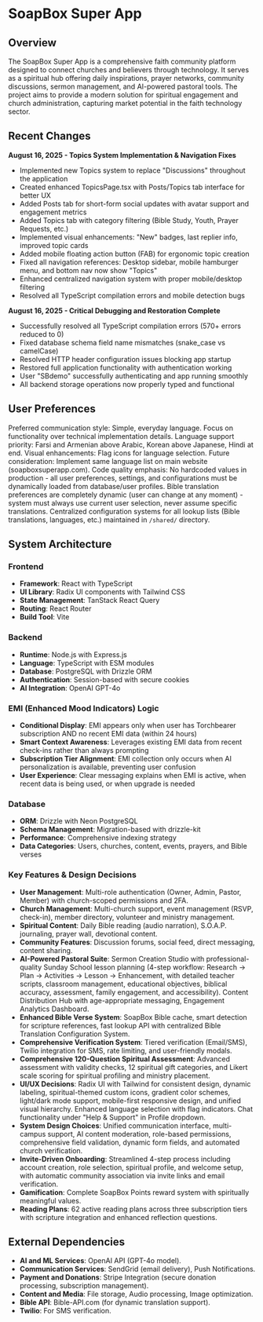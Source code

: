 # SoapBox Super App

## Overview
The SoapBox Super App is a comprehensive faith community platform designed to connect churches and believers through technology. It serves as a spiritual hub offering daily inspirations, prayer networks, community discussions, sermon management, and AI-powered pastoral tools. The project aims to provide a modern solution for spiritual engagement and church administration, capturing market potential in the faith technology sector.

## Recent Changes
**August 16, 2025 - Topics System Implementation & Navigation Fixes**
- Implemented new Topics system to replace "Discussions" throughout the application
- Created enhanced TopicsPage.tsx with Posts/Topics tab interface for better UX
- Added Posts tab for short-form social updates with avatar support and engagement metrics
- Added Topics tab with category filtering (Bible Study, Youth, Prayer Requests, etc.)
- Implemented visual enhancements: "New" badges, last replier info, improved topic cards
- Added mobile floating action button (FAB) for ergonomic topic creation
- Fixed all navigation references: Desktop sidebar, mobile hamburger menu, and bottom nav now show "Topics"
- Enhanced centralized navigation system with proper mobile/desktop filtering
- Resolved all TypeScript compilation errors and mobile detection bugs

**August 16, 2025 - Critical Debugging and Restoration Complete**
- Successfully resolved all TypeScript compilation errors (570+ errors reduced to 0)
- Fixed database schema field name mismatches (snake_case vs camelCase)
- Resolved HTTP header configuration issues blocking app startup
- Restored full application functionality with authentication working
- User "SBdemo" successfully authenticating and app running smoothly
- All backend storage operations now properly typed and functional

## User Preferences
Preferred communication style: Simple, everyday language.
Focus on functionality over technical implementation details.
Language support priority: Farsi and Armenian above Arabic, Korean above Japanese, Hindi at end.
Visual enhancements: Flag icons for language selection.
Future consideration: Implement same language list on main website (soapboxsuperapp.com).
Code quality emphasis: No hardcoded values in production - all user preferences, settings, and configurations must be dynamically loaded from database/user profiles. Bible translation preferences are completely dynamic (user can change at any moment) - system must always use current user selection, never assume specific translations. Centralized configuration systems for all lookup lists (Bible translations, languages, etc.) maintained in `/shared/` directory.

## System Architecture

### Frontend
- **Framework**: React with TypeScript
- **UI Library**: Radix UI components with Tailwind CSS
- **State Management**: TanStack React Query
- **Routing**: React Router
- **Build Tool**: Vite

### Backend
- **Runtime**: Node.js with Express.js
- **Language**: TypeScript with ESM modules
- **Database**: PostgreSQL with Drizzle ORM
- **Authentication**: Session-based with secure cookies
- **AI Integration**: OpenAI GPT-4o

### EMI (Enhanced Mood Indicators) Logic
- **Conditional Display**: EMI appears only when user has Torchbearer subscription AND no recent EMI data (within 24 hours)
- **Smart Context Awareness**: Leverages existing EMI data from recent check-ins rather than always prompting
- **Subscription Tier Alignment**: EMI collection only occurs when AI personalization is available, preventing user confusion
- **User Experience**: Clear messaging explains when EMI is active, when recent data is being used, or when upgrade is needed

### Database
- **ORM**: Drizzle with Neon PostgreSQL
- **Schema Management**: Migration-based with drizzle-kit
- **Performance**: Comprehensive indexing strategy
- **Data Categories**: Users, churches, content, events, prayers, and Bible verses

### Key Features & Design Decisions
- **User Management**: Multi-role authentication (Owner, Admin, Pastor, Member) with church-scoped permissions and 2FA.
- **Church Management**: Multi-church support, event management (RSVP, check-in), member directory, volunteer and ministry management.
- **Spiritual Content**: Daily Bible reading (audio narration), S.O.A.P. journaling, prayer wall, devotional content.
- **Community Features**: Discussion forums, social feed, direct messaging, content sharing.
- **AI-Powered Pastoral Suite**: Sermon Creation Studio with professional-quality Sunday School lesson planning (4-step workflow: Research → Plan → Activities → Lesson → Enhancement, with detailed teacher scripts, classroom management, educational objectives, biblical accuracy, assessment, family engagement, and accessibility). Content Distribution Hub with age-appropriate messaging, Engagement Analytics Dashboard.
- **Enhanced Bible Verse System**: SoapBox Bible cache, smart detection for scripture references, fast lookup API with centralized Bible Translation Configuration System.
- **Comprehensive Verification System**: Tiered verification (Email/SMS), Twilio integration for SMS, rate limiting, and user-friendly modals.
- **Comprehensive 120-Question Spiritual Assessment**: Advanced assessment with validity checks, 12 spiritual gift categories, and Likert scale scoring for spiritual profiling and ministry placement.
- **UI/UX Decisions**: Radix UI with Tailwind for consistent design, dynamic labeling, spiritual-themed custom icons, gradient color schemes, light/dark mode support, mobile-first responsive design, and unified visual hierarchy. Enhanced language selection with flag indicators. Chat functionality under "Help & Support" in Profile dropdown.
- **System Design Choices**: Unified communication interface, multi-campus support, AI content moderation, role-based permissions, comprehensive field validation, dynamic form fields, and automated church verification.
- **Invite-Driven Onboarding**: Streamlined 4-step process including account creation, role selection, spiritual profile, and welcome setup, with automatic community association via invite links and email verification.
- **Gamification**: Complete SoapBox Points reward system with spiritually meaningful values.
- **Reading Plans**: 62 active reading plans across three subscription tiers with scripture integration and enhanced reflection questions.

## External Dependencies

- **AI and ML Services**: OpenAI API (GPT-4o model).
- **Communication Services**: SendGrid (email delivery), Push Notifications.
- **Payment and Donations**: Stripe Integration (secure donation processing, subscription management).
- **Content and Media**: File storage, Audio processing, Image optimization.
- **Bible API**: Bible-API.com (for dynamic translation support).
- **Twilio**: For SMS verification.